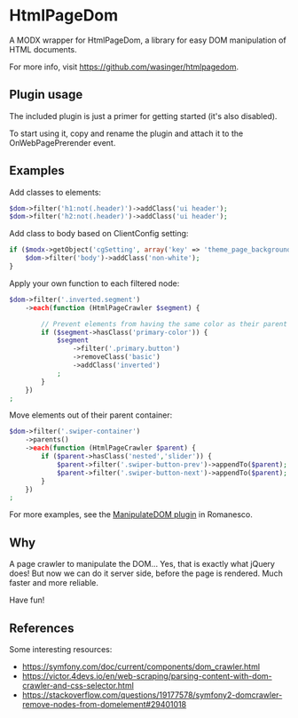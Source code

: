 # HtmlPageDom

A MODX wrapper for HtmlPageDom, a library for easy DOM manipulation of HTML documents.

For more info, visit https://github.com/wasinger/htmlpagedom.

## Plugin usage

The included plugin is just a primer for getting started (it's also disabled).

To start using it, copy and rename the plugin and attach it to the OnWebPagePrerender event.

## Examples

Add classes to elements:
```php
$dom->filter('h1:not(.header)')->addClass('ui header');
$dom->filter('h2:not(.header)')->addClass('ui header');
```

Add class to body based on ClientConfig setting:
```php
if ($modx->getObject('cgSetting', array('key' => 'theme_page_background_color'))->get('value') !== 'ffffff') {
    $dom->filter('body')->addClass('non-white');
}
```

Apply your own function to each filtered node:
```php
$dom->filter('.inverted.segment')
    ->each(function (HtmlPageCrawler $segment) {

        // Prevent elements from having the same color as their parent background
        if ($segment->hasClass('primary-color')) {
            $segment
                ->filter('.primary.button')
                ->removeClass('basic')
                ->addClass('inverted')
            ;
        }
    })
;
```

Move elements out of their parent container:
```php
$dom->filter('.swiper-container')
    ->parents()
    ->each(function (HtmlPageCrawler $parent) {
        if ($parent->hasClass('nested','slider')) {
            $parent->filter('.swiper-button-prev')->appendTo($parent);
            $parent->filter('.swiper-button-next')->appendTo($parent);
        }
    })
;
```

For more examples, see the [ManipulateDOM plugin](https://github.com/hugopeek/romanesco-patterns/blob/master/core/components/romanesco/elements/plugins/07_computations/c_content/manipulatedom.plugin.php) in Romanesco.

## Why

A page crawler to manipulate the DOM... Yes, that is exactly what jQuery does! But now we can do it server side, before the page is rendered. Much faster and more reliable.

Have fun!

## References

Some interesting resources:

- https://symfony.com/doc/current/components/dom_crawler.html
- https://victor.4devs.io/en/web-scraping/parsing-content-with-dom-crawler-and-css-selector.html
- https://stackoverflow.com/questions/19177578/symfony2-domcrawler-remove-nodes-from-domelement#29401018
